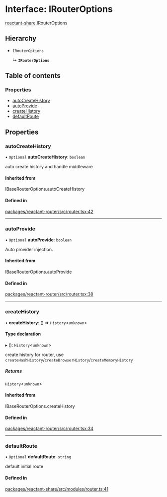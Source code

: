 # Interface: IRouterOptions

[reactant-share](../modules/reactant_share.md).IRouterOptions

## Hierarchy

- `IRouterOptions`

  ↳ **`IRouterOptions`**

## Table of contents

### Properties

- [autoCreateHistory](reactant_share.IRouterOptions.md#autocreatehistory)
- [autoProvide](reactant_share.IRouterOptions.md#autoprovide)
- [createHistory](reactant_share.IRouterOptions.md#createhistory)
- [defaultRoute](reactant_share.IRouterOptions.md#defaultroute)

## Properties

### autoCreateHistory

• `Optional` **autoCreateHistory**: `boolean`

auto create history and handle middleware

#### Inherited from

IBaseRouterOptions.autoCreateHistory

#### Defined in

[packages/reactant-router/src/router.tsx:42](https://github.com/unadlib/reactant/blob/f66dad8a/packages/reactant-router/src/router.tsx#L42)

___

### autoProvide

• `Optional` **autoProvide**: `boolean`

Auto provider injection.

#### Inherited from

IBaseRouterOptions.autoProvide

#### Defined in

[packages/reactant-router/src/router.tsx:38](https://github.com/unadlib/reactant/blob/f66dad8a/packages/reactant-router/src/router.tsx#L38)

___

### createHistory

• **createHistory**: () => `History`<`unknown`\>

#### Type declaration

▸ (): `History`<`unknown`\>

create history for router, use `createHashHistory`/`createBrowserHistory`/`createMemoryHistory`

##### Returns

`History`<`unknown`\>

#### Inherited from

IBaseRouterOptions.createHistory

#### Defined in

[packages/reactant-router/src/router.tsx:34](https://github.com/unadlib/reactant/blob/f66dad8a/packages/reactant-router/src/router.tsx#L34)

___

### defaultRoute

• `Optional` **defaultRoute**: `string`

default initial route

#### Defined in

[packages/reactant-share/src/modules/router.ts:41](https://github.com/unadlib/reactant/blob/f66dad8a/packages/reactant-share/src/modules/router.ts#L41)
